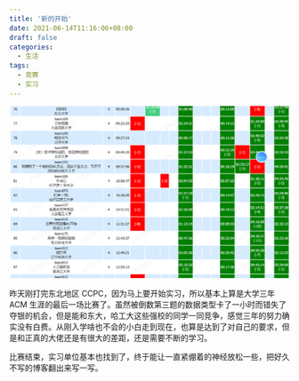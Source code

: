 ```yaml
---
title: '新的开始'
date: 2021-06-14T11:16:06+08:00
draft: false
categories:
  - 生活
tags:
  - 竞赛
  - 实习
---
```


![](./images/rank-list.png)

昨天刚打完东北地区 CCPC，因为马上要开始实习，所以基本上算是大学三年 ACM 生涯的最后一场比赛了。虽然被倒数第三题的数据类型卡了一小时而错失了夺银的机会，但是能和东大，哈工大这些强校的同学一同竞争，感觉三年的努力确实没有白费。从刚入学啥也不会的小白走到现在，也算是达到了对自己的要求，但是和正真的大佬还是有很大的差距，还是需要不断的学习。

比赛结束，实习单位基本也找到了，终于能让一直紧绷着的神经放松一些，把好久不写的博客翻出来写一写。
